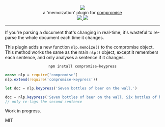 <div align="center">
  <img src="https://cloud.githubusercontent.com/assets/399657/23590290/ede73772-01aa-11e7-8915-181ef21027bc.png" />

  <div>a 'memoization' plugin for <a href="https://github.com/spencermountain/compromise/">compromise</a></div>
  
  <!-- npm version -->
  <a href="https://npmjs.org/package/compromise-keypress">
    <img src="https://img.shields.io/npm/v/compromise-keypress.svg?style=flat-square" />
  </a>
  
  <!-- file size -->
  <a href="https://unpkg.com/compromise-dates/builds/compromise-keypress.min.js">
    <img src="https://badge-size.herokuapp.com/spencermountain/compromise-keypress/master/builds/compromise-keypress.min.js" />
  </a>
   <hr/>
</div>

If you're parsing a document that's changing in real-time, it's wasteful to re-parse the whole document each time it changes.

This plugin adds a new function `nlp.memoize()` to the compromise object.
This method works the same as the main `nlp()` object, except it remembers each sentence, and only analyses a sentence if it changes.

<div align="center">
  <code>npm install compromise-keypress</code>
</div>

```js
const nlp = require('compromise')
nlp.extend(require('compromise-keypress'))

let doc = nlp.keypress('Seven bottles of beer on the wall.')

doc = nlp.keypress('Seven bottles of beer on the wall. Six bottles of beer...')
// only re-tags the second sentence
```

Work in progress.

MIT
